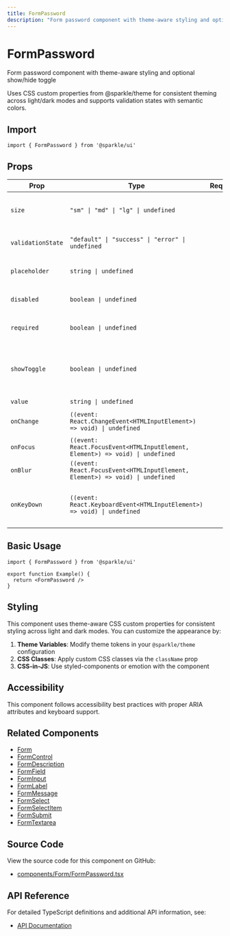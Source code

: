```yaml
---
title: FormPassword
description: "Form password component with theme-aware styling and optional show/hide toggle Uses CSS custom properties from @sparkle/theme for consistent theming across light/dark modes and supports validation states with semantic colors."
---
```


# FormPassword

Form password component with theme-aware styling and optional show/hide toggle

Uses CSS custom properties from @sparkle/theme for consistent theming across light/dark modes and supports validation states with semantic colors.

## Import

```tsx
import { FormPassword } from '@sparkle/ui'
```

## Props

| Prop | Type | Required | Default | Description |
| --- | --- | --- | --- | --- |
| `size` | `"sm" \| "md" \| "lg" \| undefined` |  | `` | Size variant for the password input |
| `validationState` | `"default" \| "success" \| "error" \| undefined` |  | `` | Validation state for styling |
| `placeholder` | `string \| undefined` |  | `` | Password placeholder text |
| `disabled` | `boolean \| undefined` |  | `` | Whether the field is disabled |
| `required` | `boolean \| undefined` |  | `` | Whether the field is required |
| `showToggle` | `boolean \| undefined` |  | `` | Whether to show the toggle button to reveal/hide password |
| `value` | `string \| undefined` |  | `` | Input value |
| `onChange` | `((event: React.ChangeEvent<HTMLInputElement>) => void) \| undefined` |  | `` | Input change handler |
| `onFocus` | `((event: React.FocusEvent<HTMLInputElement, Element>) => void) \| undefined` |  | `` | Input focus handler |
| `onBlur` | `((event: React.FocusEvent<HTMLInputElement, Element>) => void) \| undefined` |  | `` | Input blur handler |
| `onKeyDown` | `((event: React.KeyboardEvent<HTMLInputElement>) => void) \| undefined` |  | `` | Input key down handler for keyboard navigation |

## Basic Usage

```tsx
import { FormPassword } from '@sparkle/ui'

export function Example() {
  return <FormPassword />
}
```

## Styling

This component uses theme-aware CSS custom properties for consistent styling across light and dark modes. You can customize the appearance by:

1. **Theme Variables**: Modify theme tokens in your `@sparkle/theme` configuration
2. **CSS Classes**: Apply custom CSS classes via the `className` prop
3. **CSS-in-JS**: Use styled-components or emotion with the component

## Accessibility

This component follows accessibility best practices with proper ARIA attributes and keyboard support.

## Related Components

- [Form](./form)
- [FormControl](./form-control)
- [FormDescription](./form-description)
- [FormField](./form-field)
- [FormInput](./form-input)
- [FormLabel](./form-label)
- [FormMessage](./form-message)
- [FormSelect](./form-select)
- [FormSelectItem](./form-select-item)
- [FormSubmit](./form-submit)
- [FormTextarea](./form-textarea)

## Source Code

View the source code for this component on GitHub:

- [components/Form/FormPassword.tsx](https://github.com/marcusrbrown/sparkle/blob/main/packages/ui/src/components/Form/FormPassword.tsx)

## API Reference

For detailed TypeScript definitions and additional API information, see:

- [API Documentation](/api/ui/src#formpassword)
